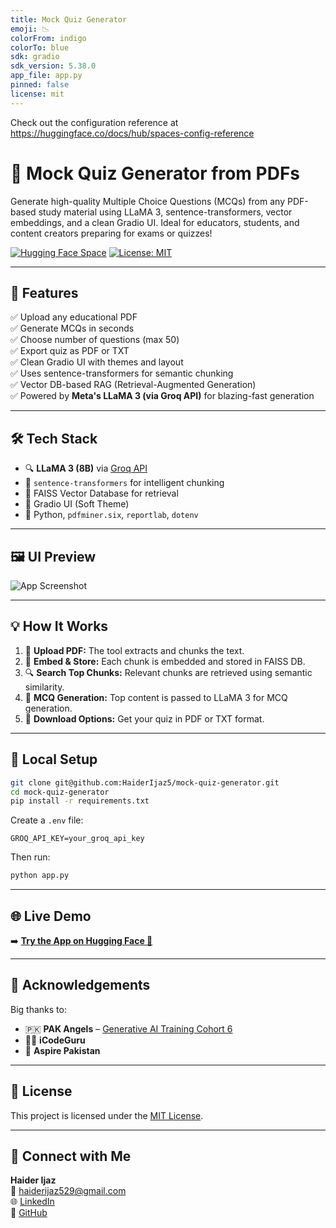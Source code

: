 ```yaml
---
title: Mock Quiz Generator
emoji: 📉
colorFrom: indigo
colorTo: blue
sdk: gradio
sdk_version: 5.38.0
app_file: app.py
pinned: false
license: mit
---
```


Check out the configuration reference at https://huggingface.co/docs/hub/spaces-config-reference

# 🧠 Mock Quiz Generator from PDFs

Generate high-quality Multiple Choice Questions (MCQs) from any PDF-based study material using LLaMA 3, sentence-transformers, vector embeddings, and a clean Gradio UI. Ideal for educators, students, and content creators preparing for exams or quizzes!

[![Hugging Face Space](https://img.shields.io/badge/HuggingFace-Live%20Demo-blue?logo=huggingface)](https://huggingface.co/spaces/haiderijaz/mock-quiz-generator)
[![License: MIT](https://img.shields.io/badge/License-MIT-yellow.svg)](LICENSE)

---

## 🚀 Features

✅ Upload any educational PDF  
✅ Generate MCQs in seconds  
✅ Choose number of questions (max 50)  
✅ Export quiz as PDF or TXT  
✅ Clean Gradio UI with themes and layout  
✅ Uses sentence-transformers for semantic chunking  
✅ Vector DB-based RAG (Retrieval-Augmented Generation)  
✅ Powered by **Meta's LLaMA 3 (via Groq API)** for blazing-fast generation

---

## 🛠️ Tech Stack

- 🔍 **LLaMA 3 (8B)** via [Groq API](https://console.groq.com/)
- 🧠 `sentence-transformers` for intelligent chunking
- 🧭 FAISS Vector Database for retrieval
- 🎨 Gradio UI (Soft Theme)
- 🐍 Python, `pdfminer.six`, `reportlab`, `dotenv`

---

## 🖼️ UI Preview

![App Screenshot](https://huggingface.co/spaces/haiderijaz/mock-quiz-generator/resolve/main/assets/demo_ui.png)

---

## 💡 How It Works

1. 📄 **Upload PDF:** The tool extracts and chunks the text.
2. 🧠 **Embed & Store:** Each chunk is embedded and stored in FAISS DB.
3. 🔍 **Search Top Chunks:** Relevant chunks are retrieved using semantic similarity.
4. 🤖 **MCQ Generation:** Top content is passed to LLaMA 3 for MCQ generation.
5. 💾 **Download Options:** Get your quiz in PDF or TXT format.

---

## 🔧 Local Setup

```bash
git clone git@github.com:HaiderIjaz5/mock-quiz-generator.git
cd mock-quiz-generator
pip install -r requirements.txt
```

Create a `.env` file:

```env
GROQ_API_KEY=your_groq_api_key
```

Then run:

```bash
python app.py
```

---

## 🌐 Live Demo

➡️ **[Try the App on Hugging Face 🚀](https://huggingface.co/spaces/haiderijaz/mock-quiz-generator)**

---

## 🤝 Acknowledgements

Big thanks to:

- 🇵🇰 **PAK Angels** – [Generative AI Training Cohort 6](https://pakangels.com/)
- 👨‍🏫 **iCodeGuru**
- 🚀 **Aspire Pakistan**

---

## 📄 License

This project is licensed under the [MIT License](LICENSE).

---

## 💬 Connect with Me

**Haider Ijaz**  
📧 haiderijaz529@gmail.com  
🌐 [LinkedIn](https://www.linkedin.com/in/m-haider-ijaz/)  
🐙 [GitHub](https://github.com/HaiderIjaz5)
